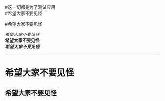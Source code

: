 #这一切都是为了测试应用  
#希望大家不要见怪

#希望大家不要见怪

*希望大家不要见怪*  
**希望大家不要见怪**  
***希望大家不要见怪***
********
# 希望大家不要见怪  
## 希望大家不要见怪


